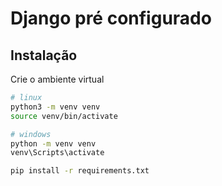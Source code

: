 
# Django pré configurado




## Instalação

Crie o ambiente virtual
```bash
# linux
python3 -m venv venv
source venv/bin/activate
```
```bash
# windows
python -m venv venv
venv\Scripts\activate
```

```bash
pip install -r requirements.txt
```
